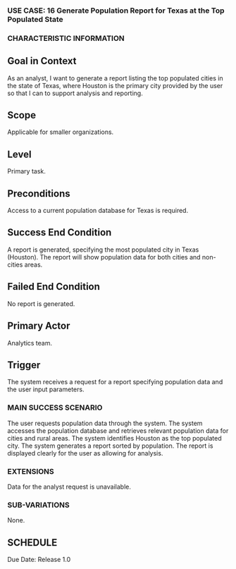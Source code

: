 ### USE CASE: 16 Generate Population Report for Texas at the Top Populated State

### CHARACTERISTIC INFORMATION
## Goal in Context
As an analyst, I want to generate a report listing the top populated cities in the state of Texas, where Houston is the primary city provided by the user so that I can to support analysis and reporting.

## Scope
Applicable for smaller organizations.

## Level
Primary task.

## Preconditions
Access to a current population database for Texas is required.

## Success End Condition
A report is generated, specifying the most populated city in Texas (Houston). The report will show population data for both cities and non-cities areas.
## Failed End Condition
No report is generated.

## Primary Actor
Analytics team.

## Trigger
The system receives a request for a report specifying population data and the user input parameters.

### MAIN SUCCESS SCENARIO
The user requests population data through the system.
The system accesses the population database and retrieves relevant population data for cities and rural areas.
The system identifies Houston as the top populated city.
The system generates a report sorted by population.
The report is displayed clearly for the user as allowing for analysis.

### EXTENSIONS
Data for the analyst request is unavailable.

### SUB-VARIATIONS
None.

## SCHEDULE
Due Date: Release 1.0

